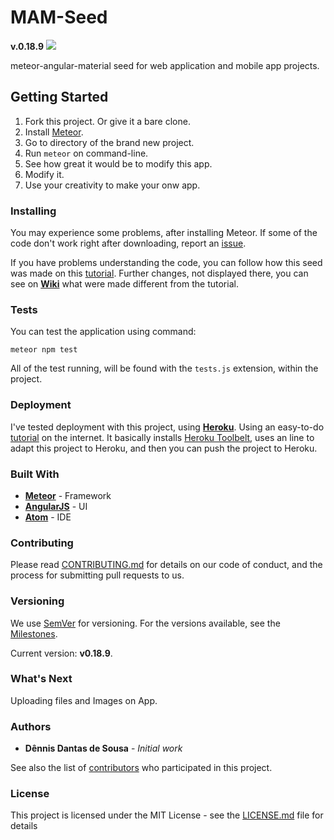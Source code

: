# MAM-Seed
**v.0.18.9** ![](https://travis-ci.org/ddspog/MAM-Seed.svg?branch=master)

meteor-angular-material seed for web application and mobile app
projects.

## Getting Started

1. Fork this project. Or give it a bare clone.
2. Install [Meteor](https://www.meteor.com/install).
3. Go to directory of the brand new project.
4. Run `meteor` on command-line.
5. See how great it would be to modify this app.
6. Modify it.
7. Use your creativity to make your onw app.

### Installing

You may experience some problems, after installing Meteor. If some of
the code don't work right after downloading, report an
 [issue](https://github.com/ddspog/MAM-Seed/issues/new).

 If you have problems understanding the code, you can follow how this
 seed was made on this
  [tutorial](http://www.angular-meteor.com/tutorials/socially/angular1/bootstrapping).
 Further changes, not displayed there, you can see on [**Wiki**](https://github.com/ddspog/MAM-Seed/wiki)
 what were made different from the tutorial.

### Tests

You can test the application using command:
```
meteor npm test
```
All of the test running, will be found with the `tests.js` extension,
within the project.

### Deployment

I've tested deployment with this project, using [**Heroku**](https://dashboard.heroku.com/).
Using an easy-to-do
 [tutorial](http://justmeteor.com/blog/deploy-to-production-on-heroku/)
 on the internet. It basically installs
 [Heroku Toolbelt](https://toolbelt.heroku.com/), uses an line to
 adapt this project to Heroku, and then you can push the project to
 Heroku.

### Built With

* [**Meteor**](https://www.meteor.com/) - Framework
* [**AngularJS**](https://angularjs.org) - UI
* [**Atom**](https://atom.io/) - IDE

### Contributing

Please read [CONTRIBUTING.md](https://github.com/ddspog/MAM-Seed/blob/master/.github/CONTRIBUTING.md) for details on our code of conduct, and the process for submitting pull requests to us.

### Versioning

We use [SemVer](http://semver.org/) for versioning. For the versions available, see the [Milestones](https://github.com/ddspog/MAM-Seed/milestones).

Current version: **v0.18.9**.

### What's Next

Uploading files and Images on App.

### Authors

* **Dênnis Dantas de Sousa** - *Initial work*

See also the list of [contributors](https://github.com/ddspog/MAM-Seed/graphs/contributors) who participated in this project.

### License

This project is licensed under the MIT License - see the [LICENSE.md](https://github.com/ddspog/MAM-Seed/blob/master/.github/LICENSE.md) file for details
